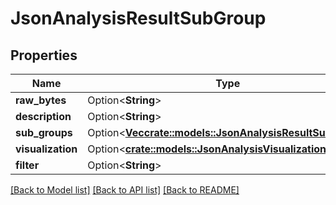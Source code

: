 # JsonAnalysisResultSubGroup

## Properties

Name | Type | Description | Notes
------------ | ------------- | ------------- | -------------
**raw_bytes** | Option<**String**> |  | [optional]
**description** | Option<**String**> |  | [optional]
**sub_groups** | Option<[**Vec<crate::models::JsonAnalysisResultSubGroup>**](json_AnalysisResultSubGroup.md)> |  | [optional]
**visualization** | Option<[**crate::models::JsonAnalysisVisualization**](json_AnalysisVisualization.md)> |  | [optional]
**filter** | Option<**String**> |  | [optional]

[[Back to Model list]](../README.md#documentation-for-models) [[Back to API list]](../README.md#documentation-for-api-endpoints) [[Back to README]](../README.md)


